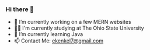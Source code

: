 ### Hi there 👋

- 🔭 I’m currently working on a few MERN websites
- :student: I'm currently studying at The Ohio State University
- 🌱 I’m currently learning Java
- 📫 Contact Me: ekenkel7@gmail.com
